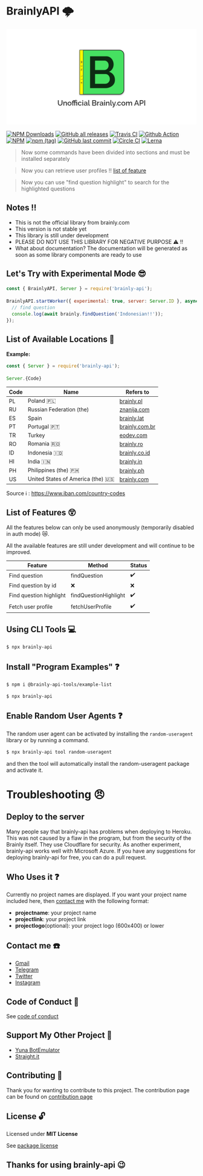 # BrainlyAPI 🌩️

![brainly-api logo](https://raw.githubusercontent.com/dhanuprys/arts/master/brainly-api.jpg)

[![NPM Downloads](https://img.shields.io/npm/dm/brainly-api?logo=npm)](https://npmjs.com/package/brainly-api)
[![GitHub all releases](https://img.shields.io/github/downloads/dhanuprys/brainly-api/total?label=releases&logo=github)](https://github.com/dhanuprys/brainly-api)
[![Travis CI](https://travis-ci.com/dhanuprys/brainly-api.svg?branch=main)](https://www.travis-ci.com/github/dhanuprys/brainly-api)
[![Github Action](https://github.com/dhanuprys/brainly-api/workflows/test/badge.svg)](https://github.com/dhanuprys/brainly-api/actions)
[![NPM](https://img.shields.io/npm/l/brainly-api)](https://npmjs.com/package/brainly-api)
[![npm (tag)](https://img.shields.io/npm/v/brainly-api/latest?label=brainly-api&logo=npm)](https://npmjs.com/package/brainly-api)
[![GitHub last commit](https://img.shields.io/github/last-commit/dhanuprys/brainly-api?label=github%20last%20commit&logo=github)](https://github.com/dhanuprys/brainly-api)
[![Circle CI](https://circleci.com/gh/dhanuprys/brainly-api.svg?style=shield)](https://circleci.com/gh/dhanuprys/brainly-api)
[![Lerna](https://img.shields.io/badge/maintained%20with-lerna-cc00ff.svg)](https://lerna.js.org/)

> Now some commands have been divided into sections and must be installed separately

> Now you can retrieve user profiles !! [list of feature](#list-of-features-astonished)

> Now you can use "find question highlight" to search for the highlighted questions

## Notes ‼️
- This is not the official library from brainly.com
- This version is not stable yet
- This library is still under development
- PLEASE DO NOT USE THIS LIBRARY FOR NEGATIVE PURPOSE ⚠️ ‼️
- What about documentation? The documentation will be generated as soon as some library components are ready to use

## Let's Try with Experimental Mode 😎
```javascript
const { BrainlyAPI, Server } = require('brainly-api');

BrainlyAPI.startWorker({ experimental: true, server: Server.ID }, async brainly => {
  // find question
  console.log(await brainly.findQuestion('Indonesian!!'));
});
```
## List of Available Locations 📍
**Example:**
```javascript
const { Server } = require('brainly-api');

Server.{Code}
```

Code | Name | Refers to 
---- | ----- | --------
PL | Poland 🇵🇱 | [brainly.pl](https://brainly.pl)
RU | Russian Federation (the) | [znanija.com](https://znanija.com)
ES | Spain | [brainly.lat](https://brainly.lat)
PT | Portugal 🇵🇹 | [brainly.com.br](https://brainly.com.br)
TR | Turkey | [eodev.com](https://eodev.com)
RO | Romania 🇷🇴 | [brainly.ro](https://brainly.ro)
ID | Indonesia 🇮🇩 | [brainly.co.id](https://brainly.co.id)
HI | India 🇮🇳 | [brainly.in](https://brainly.in)
PH | Philippines (the) 🇵🇭 | [brainly.ph](https://brainly.ph)
US | United States of America (the) 🇺🇸 | [brainly.com](https://brainly.com)

Source ℹ️ : https://www.iban.com/country-codes

## List of Features 😲
All the features below can only be used anonymously (temporarily disabled in auth mode) 😿.

All the available features are still under development and will continue to be improved.

Feature | Method | Status
------- | ------ | ------
Find question | findQuestion | ✔️
Find question by id | ❌ | ❌
Find question highlight | findQuestionHighlight | ✔️
Fetch user profile | fetchUserProfile | ✔️

## Using CLI Tools 💻
```bash
$ npx brainly-api
```

## Install "Program Examples" ❓
```bash
$ npm i @brainly-api-tools/example-list
```

```bash 
$ npx brainly-api
```

## Enable Random User Agents ❓
The random user agent can be activated by installing the `random-useragent` library or by running a command.
```bash
$ npx brainly-api tool random-useragent
```
and then the tool will automatically install the random-useragent package and activate it.

# Troubleshooting 😠
## Deploy to the server
Many people say that brainly-api has problems when deploying to Heroku. This was not caused by a flaw in the program, but from the security of the Brainly itself. They use Cloudflare for security.
As another experiment, brainly-api works well with Microsoft Azure.
If you have any suggestions for deploying brainly-api for free, you can do a pull request.

## Who Uses it ❓
Currently no project names are displayed. If you want your project name included here, then [contact me](#contact-me-phone) with the following format:
- **projectname**: your project name
- **projectlink**: your project link
- **projectlogo**(optional): your project logo (600x400) or lower

## Contact me ☎️
- <a href="mailto:dhanuprys@gmail.com">Gmail</a>
- [Telegram](https://t.me/dhanuprys)
- [Twitter](https://twitter.com/dhanuprys)
- [Instagram](https://instagram.com/dhanuprys)

## Code of Conduct 👥
See [code of conduct](https://github.com/dhanuprys/brainly-api/blob/main/CODE_OF_CONDUCT.md)

## Support My Other Project 🔗
- [Yuna BotEmulator](https://github.com/dhanuprys/yuna-botemulator)
- [Straight.it](https://github.com/dhanuprys/straight-it)

## Contributing 📝
Thank you for wanting to contribute to this project. The contribution page can be found on
[contribution page](https://github.com/dhanuprys/brainly-api/blob/main/CONTRIBUTING.md)

## License 🔓
Licensed under **MIT License**

See [package license](https://github.com/dhanuprys/brainly-api/blob/main/LICENSE)

## Thanks for using brainly-api 😉

